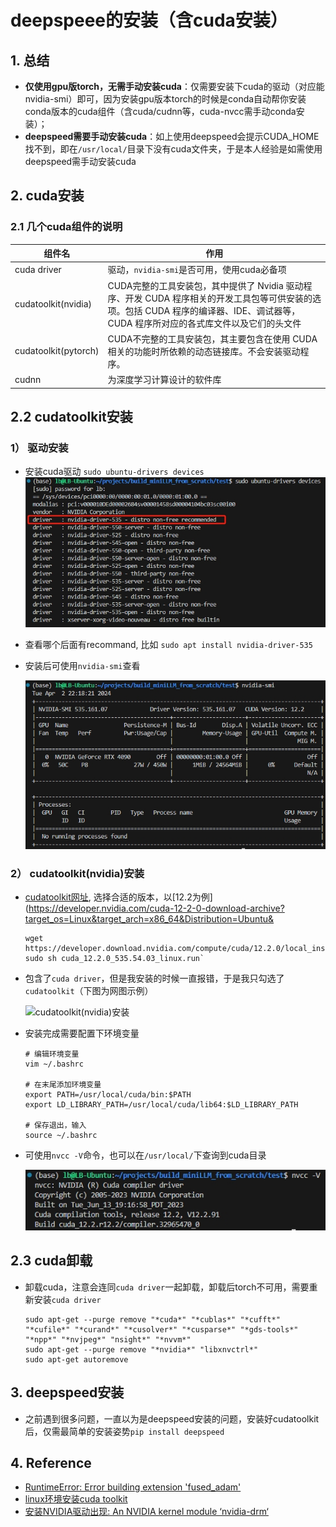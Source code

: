# deepspeee的安装（含cuda安装）
## 1. 总结
- **仅使用gpu版torch，无需手动安装cuda**：仅需要安装下cuda的驱动（对应能nvidia-smi）即可，因为安装gpu版本torch的时候是conda自动帮你安装conda版本的cuda组件（含cuda/cudnn等，cuda-nvcc需手动conda安装）；
- **deepspeed需要手动安装cuda**：如上使用deepspeed会提示CUDA_HOME找不到，即在`/usr/local/`目录下没有cuda文件夹，于是本人经验是如需使用deepspeed需手动安装cuda

## 2. cuda安装
### 2.1 几个cuda组件的说明
|组件名|作用|
|----|----|
|cuda driver|驱动，`nvidia-smi`是否可用，使用cuda必备项|
|cudatoolkit(nvidia)|CUDA完整的工具安装包，其中提供了 Nvidia 驱动程序、开发 CUDA 程序相关的开发工具包等可供安装的选项。包括 CUDA 程序的编译器、IDE、调试器等，CUDA 程序所对应的各式库文件以及它们的头文件|
|cudatoolkit(pytorch)|CUDA不完整的工具安装包，其主要包含在使用 CUDA 相关的功能时所依赖的动态链接库。不会安装驱动程序。|
|cudnn|为深度学习计算设计的软件库|

## 2.2 cudatoolkit安装

### 1） 驱动安装
- 安装cuda驱动 `sudo ubuntu-drivers devices`
  ![devices](./docs/pics/sudo_ubuntu-drivers_devices.png)
- 查看哪个后面有recommand, 比如 `sudo apt install nvidia-driver-535`
- 安装后可使用`nvidia-smi`查看

  ![nvidia-smi](./docs/pics/nvidia-smi.png)

### 2） cudatoolkit(nvidia)安装
- [cudatoolkit网址](https://developer.nvidia.com/cuda-toolkit-archive), 选择合适的版本，以[12.2为例](https://developer.nvidia.com/cuda-12-2-0-download-archive?target_os=Linux&target_arch=x86_64&Distribution=Ubuntu&
  ```shell
  wget https://developer.download.nvidia.com/compute/cuda/12.2.0/local_installers/cuda_12.2.0_535.54.03_linux.run
  sudo sh cuda_12.2.0_535.54.03_linux.run`
    ```
- 包含了`cuda driver`，但是我安装的时候一直报错，于是我只勾选了`cudatoolkit`（下图为网图示例）

  ![cudatoolkit(nvidia)安装](./docs/pics/cudatoolkit(nvidia)安装.png)
- 安装完成需要配置下环境变量
  ```shell
  # 编辑环境变量
  vim ~/.bashrc
  
  # 在末尾添加环境变量
  export PATH=/usr/local/cuda/bin:$PATH  
  export LD_LIBRARY_PATH=/usr/local/cuda/lib64:$LD_LIBRARY_PATH

  # 保存退出，输入
  source ~/.bashrc
  ```
- 可使用`nvcc -V`命令，也可以在`/usr/local/`下查询到cuda目录
  
  ![nvcc-V](./docs/pics/nvcc-V.png)

## 2.3 cuda卸载
- 卸载cuda，注意会连同`cuda driver`一起卸载，卸载后torch不可用，需要重新安装`cuda driver`
    ```shell
    sudo apt-get --purge remove "*cuda*" "*cublas*" "*cufft*" "*cufile*" "*curand*" "*cusolver*" "*cusparse*" "*gds-tools*" "*npp*" "*nvjpeg*" "nsight*" "*nvvm*"
    sudo apt-get --purge remove "*nvidia*" "libxnvctrl*"
    sudo apt-get autoremove
    ```

## 3. deepspeed安装
- 之前遇到很多问题，一直以为是deepspeed安装的问题，安装好cudatoolkit后，仅需最简单的安装姿势`pip install deepspeed`

## 4. Reference
- [RuntimeError: Error building extension 'fused_adam'](https://github.com/microsoft/DeepSpeed/issues/4889)
- [linux环境安装cuda toolkit](https://blog.csdn.net/leo0308/article/details/136414444)
- [安装NVIDIA驱动出现: An NVIDIA kernel module ‘nvidia-drm‘](https://blog.csdn.net/w09103419/article/details/112303385)